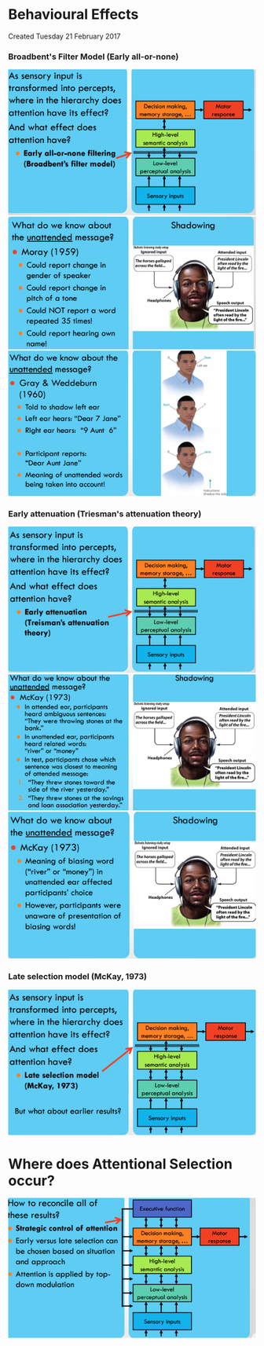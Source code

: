 # Behavioural Effects
Created Tuesday 21 February 2017

### Broadbent's Filter Model (Early all-or-none)
![](./Behavioural_Effects/pasted_image.png)
![](./Behavioural_Effects/pasted_image001.png)
![](./Behavioural_Effects/pasted_image002.png)

### Early attenuation (Triesman's attenuation theory)
![](./Behavioural_Effects/pasted_image003.png)
![](./Behavioural_Effects/pasted_image004.png)
![](./Behavioural_Effects/pasted_image005.png)

### Late selection model (McKay, 1973)
![](./Behavioural_Effects/pasted_image006.png)

Where does Attentional Selection occur?
=======================================
![](./Behavioural_Effects/pasted_image007.png)

